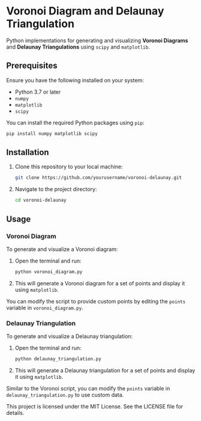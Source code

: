 # Voronoi Diagram and Delaunay Triangulation

Python implementations for generating and visualizing **Voronoi Diagrams** and **Delaunay Triangulations** using `scipy` and `matplotlib`.

## Prerequisites

Ensure you have the following installed on your system:

- Python 3.7 or later
- `numpy`
- `matplotlib`
- `scipy`

You can install the required Python packages using `pip`:

```bash
pip install numpy matplotlib scipy
```

## Installation

1. Clone this repository to your local machine:

    ```bash
    git clone https://github.com/yourusername/voronoi-delaunay.git
    ```

2. Navigate to the project directory:

    ```bash
    cd voronoi-delaunay
    ```

## Usage

### Voronoi Diagram

To generate and visualize a Voronoi diagram:

1. Open the terminal and run:

    ```bash
    python voronoi_diagram.py
    ```

2. This will generate a Voronoi diagram for a set of points and display it using `matplotlib`.

You can modify the script to provide custom points by editing the `points` variable in `voronoi_diagram.py`.

### Delaunay Triangulation

To generate and visualize a Delaunay triangulation:

1. Open the terminal and run:

    ```bash
    python delaunay_triangulation.py
    ```

2. This will generate a Delaunay triangulation for a set of points and display it using `matplotlib`.

Similar to the Voronoi script, you can modify the `points` variable in `delaunay_triangulation.py` to use custom data.

This project is licensed under the MIT License. See the LICENSE file for details.
